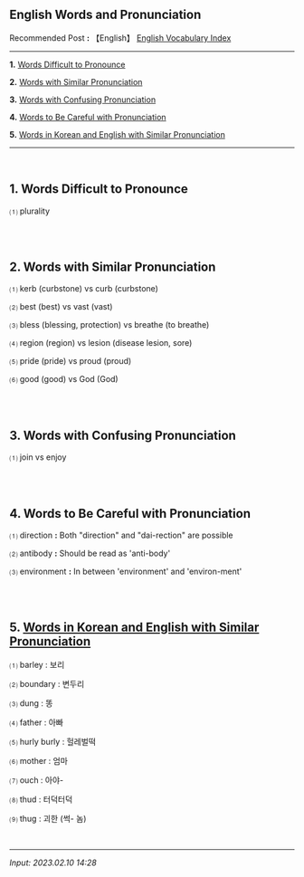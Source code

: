 ## **English Words and Pronunciation**

Recommended Post **:** 【English】 [English Vocabulary Index](https://jb243.github.io/pages/1686)

---

**1.** [Words Difficult to Pronounce](#1-words-difficult-to-pronounce)

**2.** [Words with Similar Pronunciation](#2-words-with-similar-pronunciation)

**3.** [Words with Confusing Pronunciation](#3-words-with-confusing-pronunciation)

**4.** [Words to Be Careful with Pronunciation](#4-words-to-be-careful-with-pronunciation)

**5.** [Words in Korean and English with Similar Pronunciation](#5-words-in-korean-and-english-with-similar-pronunciation)

---

<br>

## **1. Words Difficult to Pronounce**

 ⑴ plurality

<br>

<br>

## **2. Words with Similar Pronunciation**

 ⑴ kerb (curbstone) vs curb (curbstone)

 ⑵ best (best) vs vast (vast)

 ⑶ bless (blessing, protection) vs breathe (to breathe)

 ⑷ region (region) vs lesion (disease lesion, sore)

 ⑸ pride (pride) vs proud (proud)

 ⑹ good (good) vs God (God)

<br>

<br>

## **3. Words with Confusing Pronunciation**

 ⑴ join vs enjoy

<br>

<br>

## **4. Words to Be Careful with Pronunciation**

 ⑴ direction **:** Both "direction" and "dai-rection" are possible

 ⑵ antibody **:** Should be read as 'anti-body'

 ⑶ environment **:** In between 'environment' and 'environ-ment'

<br>

<br>

## **5. [Words in Korean and English with Similar Pronunciation](https://jb243.github.io/pages/374)**

⑴ barley : 보리

⑵ boundary : 변두리 

⑶ dung : 똥

⑷ father : 아빠

⑸ hurly burly : 헐레벌떡 

⑹ mother : 엄마

⑺ ouch : 아야-

⑻ thud : 터덕터덕

⑼ thug : 괴한 (썩- 놈) 

<br>

---

_Input: 2023.02.10 14:28_
